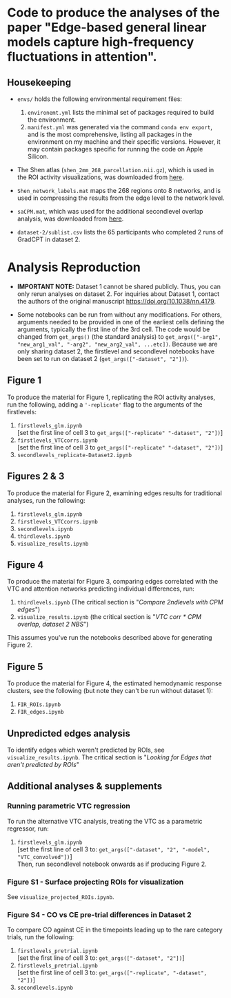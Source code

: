 # **Code to produce the analyses of the paper "Edge-based general linear models capture high-frequency fluctuations in attention".**

## Housekeeping
- `envs/` holds the following environmental requirement files:  
    1. `environemt.yml` lists the minimal set of packages required to build the environment.  
    2. `manifest.yml` was generated via the command `conda env export`, and is the most comprehensive, listing all packages in the environment on my machine and their specific versions. However, it may contain packages specific for running the code on Apple Silicon.  

- The Shen atlas (`shen_2mm_268_parcellation.nii.gz`), which is used in the ROI activity visualizations, was downloaded from [here](https://neurovault.org/images/395091/).

- `Shen_network_labels.mat` maps the 268 regions onto 8 networks, and is used in compressing the results from the edge level to the network level.

- `saCPM.mat`, which was used for the additional secondlevel overlap analysis, was downloaded from [here](https://github.com/monicadrosenberg/Rosenberg_PNAS2020).

 - `dataset-2/sublist.csv` lists the 65 participants who completed 2 runs of GradCPT in dataset 2.

# Analysis Reproduction
- **IMPORTANT NOTE:** Dataset 1 cannot be shared publicly. Thus, you can only rerun analyses on dataset 2. For inquiries about Dataset 1, contact the authors of the original manuscript https://doi.org/10.1038/nn.4179.

- Some notebooks can be run from without any modifications. For others, arguments needed to be provided in one of the earliest cells defining the arguments, typically the first line of the 3rd cell. The code would be changed from `get_args()` (the standard analysis) to `get_args(["-arg1", "new_arg1_val", "-arg2", "new_arg2_val", ...etc])`. Because we are only sharing dataset 2, the firstlevel and secondlevel notebooks have been set to run on dataset 2 (`get_args(["-dataset", "2"])`).

## Figure 1

To produce the material for Figure 1, replicating the ROI activity analyses, run the following, adding a `'-replicate'` flag to the arguments of the firstlevels:
1. `firstlevels_glm.ipynb`  
\[set the first line of cell 3 to `get_args(["-replicate" "-dataset", "2"])`] 
2. `firstlevels_VTCcorrs.ipynb`  
\[set the first line of cell 3 to `get_args(["-replicate" "-dataset", "2"])`] 
5. `secondlevels_replicate-Dataset2.ipynb`

## Figures 2 & 3
To produce the material for Figure 2, examining edges results for traditional analyses, run the following:
1. `firstlevels_glm.ipynb`
2. `firstlevels_VTCcorrs.ipynb` 
5. `secondlevels.ipynb`
6. `thirdlevels.ipynb`
7. `visualize_results.ipynb`

## Figure 4
To produce the material for Figure 3, comparing edges correlated with the VTC and attention networks predicting individual differences, run:
1. `thirdlevels.ipynb` (The critical section is "*Compare 2ndlevels with CPM edges*")  
2. `visualize_results.ipynb` (the critical section is "*VTC corr \* CPM overlap, dataset 2 NBS*")  

This assumes you've run the notebooks described above for generating Figure 2.

## Figure 5
To produce the material for Figure 4, the estimated hemodynamic response clusters, see the following (but note they can't be run without dataset 1):
1. `FIR_ROIs.ipynb`
2. `FIR_edges.ipynb`

## Unpredicted edges analysis
To identify edges which weren't predicted by ROIs, see `visualize_results.ipynb`. The critical section is  "*Looking for Edges that aren't predicted by ROIs*"

## Additional analyses & supplements

### Running parametric VTC regression
To run the alternative VTC analysis, treating the VTC as a parametric regressor, run:
1. `firstlevels_glm.ipynb`  
[set the first line of cell 3 to: `get_args(["-dataset", "2", "-model", "VTC_convolved"])`]   
Then, run secondlevel notebook onwards as if producing Figure 2.

### Figure S1 - Surface projecting ROIs for visualization 
See `visualize_projected_ROIs.ipynb`.

### Figure S4 - CO vs CE pre-trial differences in Dataset 2
To compare CO against CE in the timepoints leading up to the rare category trials, run the following:
1. `firstlevels_pretrial.ipynb`  
[set the first line of cell 3 to: `get_args(["-dataset", "2"])`]  
2. `firstlevels_pretrial.ipynb`  
[set the first line of cell 3 to: `get_args(["-replicate", "-dataset", "2"])`]
3. `secondlevels.ipynb`
